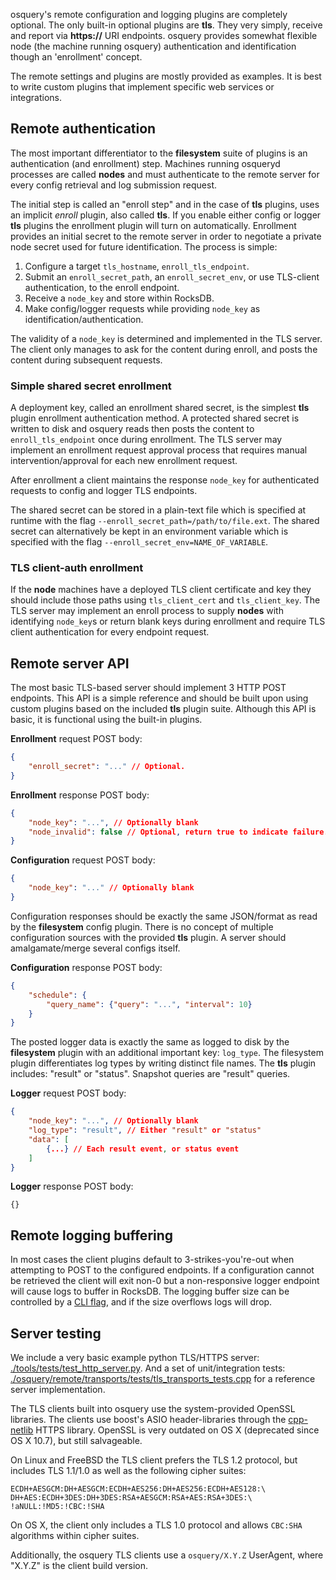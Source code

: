 osquery's remote configuration and logging plugins are completely optional. The only built-in optional plugins are **tls**. They very simply, receive and report via **https://** URI endpoints. osquery provides somewhat flexible node (the machine running osquery) authentication and identification though an 'enrollment' concept.

The remote settings and plugins are mostly provided as examples. It is best to write custom plugins that implement specific web services or integrations.

## Remote authentication

The most important differentiator to the **filesystem** suite of plugins is an authentication (and enrollment) step. Machines running osqueryd processes are called **nodes** and must authenticate to the remote server for every config retrieval and log submission request.

The initial step is called an "enroll step" and in the case of **tls** plugins, uses an implicit *enroll* plugin, also called **tls**. If you enable either config or logger **tls** plugins the enrollment plugin will turn on automatically. Enrollment provides an initial secret to the remote server in order to negotiate a private node secret used for future identification. The process is simple:

1. Configure a target `tls_hostname`, `enroll_tls_endpoint`.
2. Submit an `enroll_secret_path`, an `enroll_secret_env`, or use TLS-client authentication, to the enroll endpoint.
3. Receive a `node_key` and store within RocksDB.
4. Make config/logger requests while providing `node_key` as identification/authentication.

The validity of a `node_key` is determined and implemented in the TLS server. The client only manages to ask for the content during enroll, and posts the content during subsequent requests.

### Simple shared secret enrollment

A deployment key, called an enrollment shared secret, is the simplest **tls** plugin enrollment authentication method. A protected shared secret is written to disk and osquery reads then posts the content to `enroll_tls_endpoint` once during enrollment. The TLS server may implement an enrollment request approval process that requires manual intervention/approval for each new enrollment request.

After enrollment a client maintains the response `node_key` for authenticated requests to config and logger TLS endpoints.

The shared secret can be stored in a plain-text file which is specified at runtime with the flag `--enroll_secret_path=/path/to/file.ext`.
The shared secret can alternatively be kept in an environment variable which is specified with the flag `--enroll_secret_env=NAME_OF_VARIABLE`.

### TLS client-auth enrollment

If the **node** machines have a deployed TLS client certificate and key they should include those paths using `tls_client_cert` and `tls_client_key`. The TLS server may implement an enroll process to supply **nodes** with identifying `node_key`s or return blank keys during enrollment and require TLS client authentication for every endpoint request.

## Remote server API

The most basic TLS-based server should implement 3 HTTP POST endpoints. This API is a simple reference and should be built upon using custom plugins based on the included **tls** plugin suite. Although this API is basic, it is functional using the built-in plugins.

**Enrollment** request POST body:
```json
{
    "enroll_secret": "..." // Optional.
}
```

**Enrollment** response POST body:
```json
{
    "node_key": "...", // Optionally blank
    "node_invalid": false // Optional, return true to indicate failure.
}
```

**Configuration** request POST body:
```json
{
    "node_key": "..." // Optionally blank
}
```

Configuration responses should be exactly the same JSON/format as read by the **filesystem** config plugin. There is no concept of multiple configuration sources with the provided **tls** plugin. A server should amalgamate/merge several configs itself.

**Configuration** response POST body:
```json
{
    "schedule": {
        "query_name": {"query": "...", "interval": 10}
    }
}
```

The posted logger data is exactly the same as logged to disk by the **filesystem** plugin with an additional important key: `log_type`. The filesystem plugin differentiates log types by writing distinct file names. The **tls** plugin includes: "result" or "status". Snapshot queries are "result" queries.

**Logger** request POST body:
```json
{
    "node_key": "...", // Optionally blank
    "log_type": "result", // Either "result" or "status"
    "data": [
        {...} // Each result event, or status event
    ]
}
```

**Logger** response POST body:
```
{}
```

## Remote logging buffering

In most cases the client plugins default to 3-strikes-you're-out when attempting to POST to the configured endpoints. If a configuration cannot be retrieved the client will exit non-0 but a non-responsive logger endpoint will cause logs to buffer in RocksDB. The logging buffer size can be controlled by a [CLI flag](../installation/cli-flags.md), and if the size overflows logs will drop.

## Server testing

We include a very basic example python TLS/HTTPS server: [./tools/tests/test_http_server.py](https://github.com/facebook/osquery/blob/master/tools/tests/test_http_server.py). And a set of unit/integration tests: [./osquery/remote/transports/tests/tls_transports_tests.cpp](https://github.com/facebook/osquery/blob/master/osquery/remote/transports/tests/tls_transports_tests.cpp) for a reference server implementation.

The TLS clients built into osquery use the system-provided OpenSSL libraries. The clients use boost's ASIO header-libraries through the [cpp-netlib](http://cpp-netlib.org/) HTTPS library. OpenSSL is very outdated on OS X (deprecated since OS X 10.7), but still salvageable.

On Linux and FreeBSD the TLS client prefers the TLS 1.2 protocol, but includes TLS 1.1/1.0 as well as the following cipher suites:

```
ECDH+AESGCM:DH+AESGCM:ECDH+AES256:DH+AES256:ECDH+AES128:\
DH+AES:ECDH+3DES:DH+3DES:RSA+AESGCM:RSA+AES:RSA+3DES:\
!aNULL:!MD5:!CBC:!SHA
```

On OS X, the client only includes a TLS 1.0 protocol and allows `CBC:SHA` algorithms within cipher suites.

Additionally, the osquery TLS clients use a `osquery/X.Y.Z` UserAgent, where "X.Y.Z" is the client build version.
